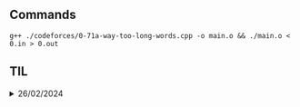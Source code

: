 ## Commands

```
g++ ./codeforces/0-71a-way-too-long-words.cpp -o main.o && ./main.o < 0.in > 0.out
```

## TIL

<details>
  <summary>26/02/2024</summary>
  - std::string:
    - `length()`
    - `font()`, `back()`
</details>
